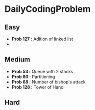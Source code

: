 # DailyCodingProblem

## Easy

- **Prob 127 :** Adition of linked list
- 

## Medium

- **Prob 53 :** Queue with 2 stacks
- **Prob 60 :** Partitioning
- **Prob 68 :** Number of bishop's attack
- **Prob 128 :** Tower of Hanoi

## Hard